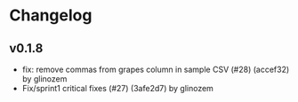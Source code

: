 # Changelog

## v0.1.8

* fix: remove commas from grapes column in sample CSV (#28) (accef32) by glinozem
* Fix/sprint1 critical fixes (#27) (3afe2d7) by glinozem
